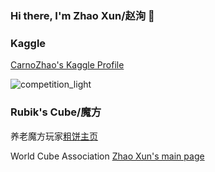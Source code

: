 ### Hi there, I'm Zhao Xun/赵洵 👋

### Kaggle

[CarnoZhao's Kaggle Profile](https://www.kaggle.com/carnozhao)

![competition_light](https://road-to-kaggle-grandmaster.vercel.app/api/badges/carnozhao/competition/light)

### Rubik's Cube/魔方

养老魔方玩家[粗饼主页](https://cubing.com/results/person/2015ZHAO07)

World Cube Association [Zhao Xun's main page](https://www.worldcubeassociation.org/persons/2015ZHAO07)

<!-- ### Github
<a href="https://github.com/carnozhao">
  <img align="left" src="https://github-readme-stats.vercel.app/api?username=carnozhao&count_private=true&show_icons=true" />
</a> -->

<!--
**CarnoZhao/CarnoZhao** is a ✨ _special_ ✨ repository because its `README.md` (this file) appears on your GitHub profile.

Here are some ideas to get you started:

- 🔭 I’m currently working on ...
- 🌱 I’m currently learning ...
- 👯 I’m looking to collaborate on ...
- 🤔 I’m looking for help with ...
- 💬 Ask me about ...
- 📫 How to reach me: ...
- 😄 Pronouns: ...
- ⚡ Fun fact: ...
-->
